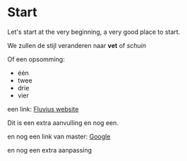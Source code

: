# Start
Let's start at the very beginning, a very good place to start.


We zullen de stijl veranderen naar **vet** of *schuin*

Of een opsomming:
* één
* twee
* drie
* vier

een link: [Fluvius website](http://www.fluvius.be)

Dit is een extra aanvulling
en nog een.

en nog een link van master: [Google](http://www.google.be)  

en nog een extra aanpassing




